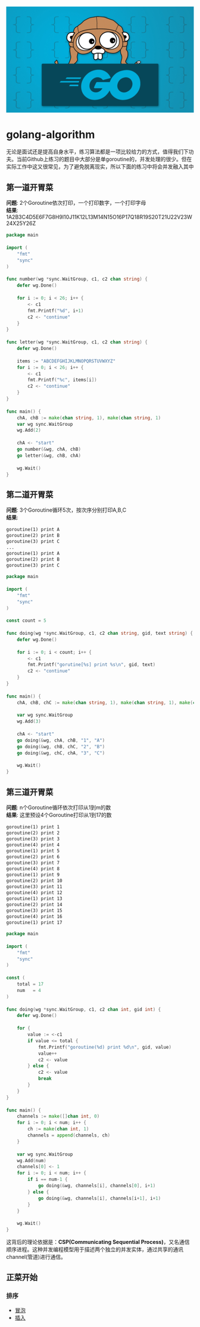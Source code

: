 ![banner](docs/images/golang-banner.jpg)
# golang-algorithm
无论是面试还是提高自身水平，练习算法都是一项比较给力的方式，值得我们下功夫。当前Github上练习的题目中大部分是单goroutine的，并发处理的很少。但在实际工作中这又很常见，为了避免脱离现实，所以下面的练习中将会并发融入其中

## 第一道开胃菜
**问题**: 2个Goroutine依次打印，一个打印数字，一个打印字母<br>
**结果**: 1A2B3C4D5E6F7G8H9I10J11K12L13M14N15O16P17Q18R19S20T21U22V23W24X25Y26Z
```go
package main

import (
    "fmt"
    "sync"
)

func number(wg *sync.WaitGroup, c1, c2 chan string) {
    defer wg.Done()

    for i := 0; i < 26; i++ {
        <- c1
        fmt.Printf("%d", i+1)
        c2 <- "continue"
    }
}

func letter(wg *sync.WaitGroup, c1, c2 chan string) {
    defer wg.Done()

    items := "ABCDEFGHIJKLMNOPQRSTUVWXYZ"
    for i := 0; i < 26; i++ {
        <- c1
        fmt.Printf("%c", items[i])
        c2 <- "continue"
    }
}

func main() {
    chA, chB := make(chan string, 1), make(chan string, 1)
    var wg sync.WaitGroup
    wg.Add(2)

    chA <- "start"
    go number(&wg, chA, chB)
    go letter(&wg, chB, chA)

    wg.Wait()
}
```
## 第二道开胃菜
**问题**: 3个Goroutine循环5次，按次序分别打印A,B,C<br>
**结果**:
```
goroutine(1) print A
goroutine(2) print B
goroutine(3) print C
...
goroutine(1) print A
goroutine(2) print B
goroutine(3) print C
```

```go
package main

import (
    "fmt"
    "sync"
)

const count = 5

func doing(wg *sync.WaitGroup, c1, c2 chan string, gid, text string) {
    defer wg.Done()

    for i := 0; i < count; i++ {
        <- c1
        fmt.Printf("gorutine[%s] print %s\n", gid, text)
        c2 <- "continue"
    }
}

func main() {
    chA, chB, chC := make(chan string, 1), make(chan string, 1), make(chan string, 1)

    var wg sync.WaitGroup
    wg.Add(3)

    chA <- "start"
    go doing(&wg, chA, chB, "1", "A")
    go doing(&wg, chB, chC, "2", "B")
    go doing(&wg, chC, chA, "3", "C")

    wg.Wait()
}
```
## 第三道开胃菜
**问题**: n个Goroutine循环依次打印从1到m的数<br>
**结果**: 这里预设4个Goroutine打印从1到17的数
```
goroutine(1) print 1
goroutine(2) print 2
goroutine(3) print 3
goroutine(4) print 4
goroutine(1) print 5
goroutine(2) print 6
goroutine(3) print 7
goroutine(4) print 8
goroutine(1) print 9
goroutine(2) print 10
goroutine(3) print 11
goroutine(4) print 12
goroutine(1) print 13
goroutine(2) print 14
goroutine(3) print 15
goroutine(4) print 16
goroutine(1) print 17
```

```go
package main

import (
    "fmt"
    "sync"
)

const (
    total = 17
    num   = 4
)

func doing(wg *sync.WaitGroup, c1, c2 chan int, gid int) {
    defer wg.Done()

    for {
        value := <-c1
        if value <= total {
            fmt.Printf("goroutine(%d) print %d\n", gid, value)
            value++
            c2 <- value
        } else {
            c2 <- value
            break
        }
    }
}

func main() {
    channels := make([]chan int, 0)
    for i := 0; i < num; i++ {
        ch := make(chan int, 1)
        channels = append(channels, ch)
    }

    var wg sync.WaitGroup
    wg.Add(num)
    channels[0] <- 1
    for i := 0; i < num; i++ {
        if i == num-1 {
            go doing(&wg, channels[i], channels[0], i+1)
        } else {
            go doing(&wg, channels[i], channels[i+1], i+1)
        }
    }

    wg.Wait()
}
```
这背后的理论依据是：**CSP(Communicating Sequential Process)**，又名通信顺序进程。这种并发编程模型用于描述两个独立的并发实体，通过共享的通讯channel(管道)进行通信。

## 正菜开始
### 排序
- [冒泡](internal/sort/bubble)
- [插入](internal/sort/insert)
